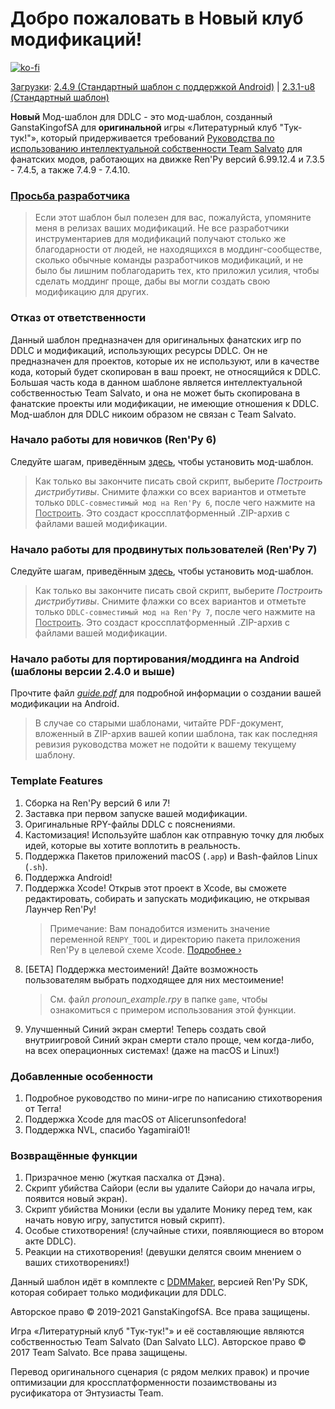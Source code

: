# Добро пожаловать в Новый клуб модификаций!

[![ko-fi](https://www.ko-fi.com/img/githubbutton_sm.svg)](https://ko-fi.com/K3K22K8SU)

<u>Загрузки</u>: [2.4.9 (Стандартный шаблон с поддержкой Android)](https://github.com/GanstaKingofSA/DDLCModTemplate2.0/releases/2.4.9) | [2.3.1-u8 (Стандартный шаблон)](https://github.com/GanstaKingofSA/DDLCModTemplate2.0/releases/2.3.1-u8)

**Новый** Мод-шаблон для DDLC - это мод-шаблон, созданный GanstaKingofSA для **оригинальной** игры «Литературный клуб "Тук-тук!"», который придерживается требований [Руководства по использованию интеллектуальной собственности Team Salvato](http://teamsalvato.com/ip-guidelines/) для фанатских модов, работающих на движке Ren'Py версий 6.99.12.4 и 7.3.5 - 7.4.5, а также 7.4.9 - 7.4.10.

### **<u>Просьба разработчика</u>**
> Если этот шаблон был полезен для вас, пожалуйста, упомяните меня в релизах ваших модификаций. Не все разработчики инструментариев для модификаций получают столько же благодарности от людей, не находящихся в моддинг-сообществе, сколько обычные команды разработчиков модификаций, и не было бы лишним поблагодарить тех, кто приложил усилия, чтобы сделать моддинг проще, дабы вы могли создать свою модификацию для других.

### Отказ от ответственности
Данный шаблон предназначен для оригинальных фанатских игр по DDLC и модификаций, использующих ресурсы DDLC. 
Он не предназначен для проектов, которые их не используют, или в качестве кода, который будет скопирован в ваш проект, не относящийся к DDLC.
Большая часть кода в данном шаблоне является интеллектуальной собственностью Team Salvato, и она не может быть скопирована в фанатские проекты или модификации, не имеющие отношения к DDLC.
Мод-шаблон для DDLC никоим образом не связан с Team Salvato.

### Начало работы для новичков (Ren'Py 6)
Следуйте шагам, приведённым [здесь](https://ganstakingofsa.github.io/information/guides/Installing-the-Mod-Template-Legacy.html), чтобы установить мод-шаблон.
> Как только вы закончите писать свой скрипт, выберите *Построить дистрибутивы*. Снимите флажки со всех вариантов и отметьте только `DDLC-совместимый мод на Ren'Py 6`, после чего нажмите на <u>Построить</u>. Это создаст кроссплатформенный .ZIP-архив с файлами вашей модификации.

### Начало работы для продвинутых пользователей (Ren'Py 7)
Следуйте шагам, приведённым [здесь](https://ganstakingofsa.github.io/information/guides/Installing-the-Mod-Template-Recent.html), чтобы установить мод-шаблон.
> Как только вы закончите писать свой скрипт, выберите *Построить дистрибутивы*. Снимите флажки со всех вариантов и отметьте только `DDLC-совместимый мод на Ren'Py 7`, после чего нажмите на <u>Построить</u>. Это создаст кроссплатформенный .ZIP-архив с файлами вашей модификации.

### Начало работы для портирования/моддинга на Android (шаблоны версии 2.4.0 и выше)
Прочтите файл [*guide.pdf*](guide.pdf) для подробной информации о создании вашей модификации на Android.
> В случае со старыми шаблонами, читайте PDF-документ, вложенный в ZIP-архив вашей копии шаблона, так как последняя ревизия руководства может не подойти к вашему текущему шаблону.

### Template Features
1. Сборка на Ren'Py версий 6 или 7!
2. Заставка при первом запуске вашей модификации.
3. Оригинальные RPY-файлы DDLC с пояснениями.
4. Кастомизация! Используйте шаблон как отправную точку для любых идей, которые вы хотите воплотить в реальность.
5. Поддержка Пакетов приложений macOS (`.app`) и Bash-файлов Linux (`.sh`).
6. Поддержка Android!
7. Поддержка Xcode! Открыв этот проект в Xcode, вы сможете редактировать, собирать и запускать модификацию, не открывая Лаунчер Ren'Py!
    > Примечание: Вам понадобится изменить значение переменной `RENPY_TOOL` и директорию пакета приложения Ren'Py в целевой схеме Xcode. [Подробнее &rsaquo;](XCODE.md)
8. [БЕТА] Поддержка местоимений! Дайте возможность пользователям выбрать подходящее для них местоимение!
    > См. файл *pronoun_example.rpy* в папке `game`, чтобы ознакомиться с примером использования этой функции.
9. Улучшенный Синий экран смерти! Теперь создать свой внутриигровой Синий экран смерти стало проще, чем когда-либо, на всех операционных системах! (даже на macOS и Linux!)

### Добавленные особенности
1. Подробное руководство по мини-игре по написанию стихотворения от Terra!
2. Поддержка Xcode для macOS от Alicerunsonfedora!
3. Поддержка NVL, спасибо Yagamirai01!

### Возвращённые функции
1. Призрачное меню (жуткая пасхалка от Дэна).
2. Скрипт убийства Сайори (если вы удалите Сайори до начала игры, появится новый экран).
3. Скрипт убийства Моники (если вы удалите Монику перед тем, как начать новую игру, запустится новый скрипт).
4. Особые стихотворения! (случайные стихи, появляющиеся во втором акте DDLC).
5. Реакции на стихотворения! (девушки делятся своим мнением о ваших стихотворениях!)

Данный шаблон идёт в комплекте с [DDMMaker](https://github.com/GanstaKingofSA/DDLC-ModMaker/releases), версией Ren'Py SDK, которая собирает только модификации для DDLC.

Авторское право © 2019-2021 GanstaKingofSA. Все права защищены.

Игра «Литературный клуб "Тук-тук!"» и её составляющие являются собственностью Team Salvato (Dan Salvato LLC). Авторское право © 2017 Team Salvato. Все права защищены.

Перевод оригинального сценария (с рядом мелких правок) и прочие оптимизации для кроссплатформенности позаимствованы из русификатора от Энтузиасты Team.
